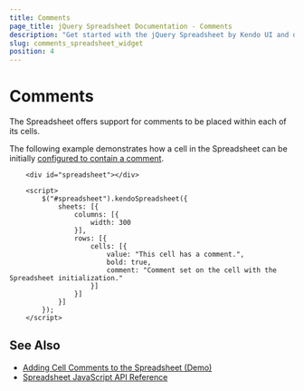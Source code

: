 ```yaml
---
title: Comments
page_title: jQuery Spreadsheet Documentation - Comments
description: "Get started with the jQuery Spreadsheet by Kendo UI and define the comments in its cells."
slug: comments_spreadsheet_widget
position: 4
---
```


# Comments

The Spreadsheet offers support for comments to be placed within each of its cells.

The following example demonstrates how a cell in the Spreadsheet can be initially [configured to contain a comment](/api/javascript/ui/spreadsheet/configuration/sheets.rows.cells.comment).

```dojo
    <div id="spreadsheet"></div>

    <script>
        $("#spreadsheet").kendoSpreadsheet({
            sheets: [{
                columns: [{
                    width: 300
                }],
                rows: [{
                    cells: [{
                        value: "This cell has a comment.",
                        bold: true,
                        comment: "Comment set on the cell with the Spreadsheet initialization."
                    }]
                }]
            }]
        });
    </script>
```

## See Also

* [Adding Cell Comments to the Spreadsheet (Demo)](https://demos.telerik.com/kendo-ui/spreadsheet/cell-comments)
* [Spreadsheet JavaScript API Reference](/api/javascript/ui/spreadsheet)
